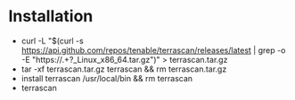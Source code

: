 # Installation

- curl -L "$(curl -s https://api.github.com/repos/tenable/terrascan/releases/latest | grep -o -E "https://.+?_Linux_x86_64.tar.gz")" > terrascan.tar.gz
- tar -xf terrascan.tar.gz terrascan && rm terrascan.tar.gz
- install terrascan /usr/local/bin && rm terrascan
- terrascan

